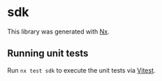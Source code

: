 # sdk

This library was generated with [Nx](https://nx.dev).

## Running unit tests

Run `nx test sdk` to execute the unit tests via [Vitest](https://vitest.dev/).
